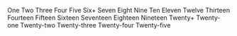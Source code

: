 One
Two
Three
Four
Five
Six+
Seven
Eight
Nine
Ten
Eleven
Twelve
Thirteen
Fourteen
Fifteen
Sixteen
Seventeen
Eighteen
Nineteen
Twenty+
Twenty-one
Twenty-two
Twenty-three
Twenty-four
Twenty-five